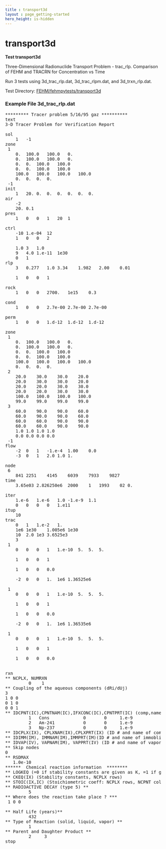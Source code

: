 ```yaml
---
title : transport3d
layout : page_getting-started
hero_height: is-hidden
---
```


# transport3d

**Test transport3d**


Three-Dimensional Radionuclide Transport Problem - trac_rlp.
        Comparison of FEHM and TRACRN for Concentration vs Time

Run 3 tests using 3d_trac_rlp.dat,  3d_trac_rlpm.dat, and  3d_trxn_rlp.dat.

Test Directory: [FEHM/fehmpytests/transport3d](https://github.com/lanl/FEHM/tree/master/fehmpytests/transport3d)


### Example File 3d_trac_rlp.dat 
<pre>
********* Tracer problem 5/16/95 gaz **********
text
3-D Tracer Problem for Verification Report

sol
	1	-1
zone
 1
	0.	100.0	100.0	0.
	0.	100.0	100.0	0.
	0.	0.	100.0	100.0
	0.	0.	100.0	100.0
	100.0	100.0	100.0	100.0
	0.	0.	0.	0.
 -1
init
	1	20.	0.	0.	0.	0.	0.	0.
air
	-2
	20.	0.1
pres
	1	0	0	1	20	1

ctrl
	-10	1.e-04	12
	1	0	0	2

	1.0	3	1.0
	9	4.0	1.e-11	1e30
	0	1
rlp
	3	0.277	1.0	3.34	1.982	2.00	0.01

	1	0	0	1

rock
	1	0	0	2700.	1e15	0.3

cond
	1	0	0	2.7e-00	2.7e-00	2.7e-00

perm
	1	0	0	1.d-12	1.d-12	1.d-12

zone
 1
	0.	100.0	100.0	0.
	0.	100.0	100.0	0.
	0.	0.	100.0	100.0
	0.	0.	100.0	100.0
	100.0	100.0	100.0	100.0
	0.	0.	0.	0.
 2
	20.0	30.0	30.0	20.0
	20.0	30.0	30.0	20.0
	20.0	20.0	30.0	30.0
	20.0	20.0	30.0	30.0
	100.0	100.0	100.0	100.0
	99.0	99.0	99.0	99.0
 3
	60.0	90.0	90.0	60.0
	60.0	90.0	90.0	60.0
	60.0	60.0	90.0	90.0
	60.0	60.0	90.0	90.0
	1.0	1.0	1.0	1.0
	0.0	0.0	0.0	0.0
 -1
flow
	-2	0	1	-1.e-4	1.00	0.0
	-3	0	1	2.0	1.0	1.

node
 6
	841	2251	4145	6039	7933	9827
time
	3.65e03	2.826250e6 	2000	1	1993	02 0.

iter
	1.e-6	1.e-6	1.0	-1.e-9	1.1
	0	0	0	0	1.e11
itup
	10
trac
	0	1	1.e-2	1.
	1e6	1e30	1.005e6	1e30
	10	2.0	1e3	3.6525e3
	3
 1
	0	0	0	1	1.e-10	5.	5.	5.

	1	0	0	1

	1	0	0	0.0

	-2	0	0	1.	1e6	1.36525e6

 1
	0	0	0	1	1.e-10	5.	5.	5.

	1	0	0	1

	1	0	0	0.0

	-2	0	0	1.	1e6	1.36535e6

 1
	0	0	0	1	1.e-10	5.	5.	5.

	1	0	0	1

	1	0	0	0.0


rxn
** NCPLX, NUMRXN
         0    1
** Coupling of the aqueous components (dRi/dUj)
3
1 0 0
0 1 0
0 0 1
** IDCPNT(IC),CPNTNAM(IC),IFXCONC(IC),CPNTPRT(IC) (comp,name,cond.; NCPNT rows)
         1   Cons             0       0     1.e-9
         2   Am-241           0       0     1.e-9
         3   Np-237           0       0     1.e-9
** IDCPLX(IX), CPLXNAM(IX),CPLXPRT(IX) (ID # and name of complex, NCPLX rows)
** IDIMM(IM), IMMNAM(IM),IMMPRT(IM)(ID # and name of immoblie spec, NIMM rows)
** IDVAP(IV), VAPNAM(IM), VAPPRT(IV) (ID # and name of vapor spec, NVAP rows)
** Skip nodes
0
** RSDMAX
   1.0e-10
******  Chemical reaction information  ********
** LOGKEQ (=0 if stability constants are given as K, =1 if given as log(K))
** CKEQ(IX) (Stability constants, NCPLX rows)
** STOIC(IX,IC) (Stoichiometric coeff: NCPLX rows, NCPNT columns)
** RADIOACTIVE DECAY (type 5) **
         5
** Where does the reaction take place ? ***
 1 0 0

** Half Life (years)**
         432
** Type of Reaction (solid, liquid, vapor) **
         1
** Parent and Daughter Product **
         2     3
stop

</pre>

